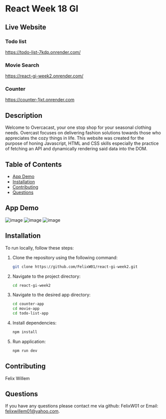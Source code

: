# React Week 18 GI

## Live Website 
### Todo list
https://todo-list-7kdp.onrender.com/

### Movie Search
https://react-gi-week2.onrender.com/

### Counter
https://counter-1jxt.onrender.com

## Description
Welcome to  Overcacast, your one stop shop for your seasonal clothing needs. Overcast focuses on delivering fashion solutions towards those who appreciates the cozy things in life.
This website was created for the purpose of honing Javascript, HTML and CSS skills especially the practice of fetching an API and dynamically rendering said data into the DOM.

## Table of Contents
- [App Demo](#app-demo)
- [Installation](#installation)
- [Contributing](#contributing)
- [Questions](#questions)

## App Demo
![image](https://github.com/user-attachments/assets/dd4f81c7-72ba-4cee-9e17-48348ba6139e)
![image](https://github.com/user-attachments/assets/03f81987-b208-41aa-859a-0194c57a2da0)
![image](https://github.com/user-attachments/assets/723354f0-a48b-4edf-aab0-e3d054a07cc5)



## Installation
To run locally, follow these steps:

1. Clone the repository using the following command:
    ```bash
    git clone https://github.com/FelixW01/react-gi-week2.git
    ```

2. Navigate to the project directory:
    ```bash
    cd react-gi-week2
    ```
    
3. Navigate to the desired app directory:
    ```bash
    cd counter-app
    cd movie-app
    cd todo-list-app
    ```
    
4. Install dependencies:
    ```bash
    npm install
    ```

5. Run application:
    ```bash
    npm run dev
    ```

## Contributing
Felix Willem
## Questions
If you have any questions please contact me via github: FelixW01 or Email: felixwillem01@yahoo.com.
